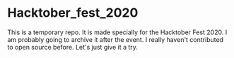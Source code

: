# Hacktober_fest_2020
This is a temporary repo. It is made specially for the Hacktober Fest 2020. I am probably going to archive it after the event.
  I really haven't contributed to open source before. Let's just give it a try.
